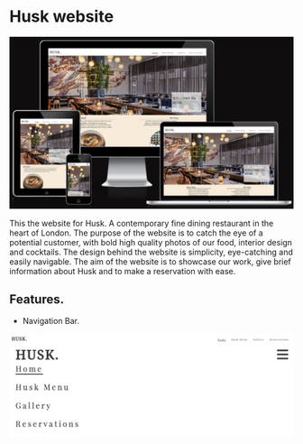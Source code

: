 # Husk website 

![Husk](assets/images/redesign.webp)

This the website for Husk. A contemporary fine dining restaurant in the heart of London.
The purpose of the website is to catch the eye of a potential customer, with bold high quality photos of our food, interior design and cocktails. The design behind the website is simplicity, eye-catching and easily navigable. The aim of the website is to showcase our work, give brief information about Husk and to make a reservation with ease.

## Features.

* Navigation Bar.

![Husk](assets/images/navbar1.webp)
![Husk](assets/images/navbar2.webp)
